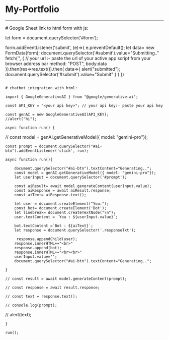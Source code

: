 ﻿# My-Portfolio
 <hr>
# Google Sheet link to html form with js:
 
 

let form = document.querySelector('#form');

form.addEventListener('submit', (e)=>{
    e.preventDefault();
    let data= new FormData(form);
    document.querySelector('#submit').value="Submitting.."
    fetch('<your url>', { // your url :- paste the url of your active app script from your browser address bar
        method: "POST", 
        body:data
    }).then(res=>res.text()).then(
        data=>{
            alert("submitted");
            document.querySelector('#submit').value="Submit"
        }
    )
})
```

# chatbot integration with html:
```

    
    import { GoogleGenerativeAI } from "@google/generative-ai";
    
    const API_KEY = "<your api key>"; // your api key:- paste your api key
    
    const genAI = new GoogleGenerativeAI(API_KEY);
    //alert("hi");
    
    async function run() {
    
  //  const model = genAI.getGenerativeModel({ model: "gemini-pro"});
    
    const prompt = document.querySelector("#ai-btn").addEventListener('click', run);

    async function run(){

        document.querySelector("#ai-btn").textContent="Generating..";
        const model = genAI.getGenerativeModel({ model: "gemini-pro"}); 
        let userInput = document.querySelector('#prompt');

        const aiResult= await model.generateContent(userInput.value);
        const aiResponse = await aiResult.response;
        const aiText= aiResponse.text();

        let user = document.createElement("You:");
        const bot= document.createElement('Bot');
        let linebreak= document.createTextNode("\n");
        user.textContent = `You : ${userInput.value}`;
     
        bot.textContent =`Bot : ${aiText}`;
        let response = document.querySelector('.responseTxt');

         response.appendChild(user);
        response.innerHTML+="<br>"
        response.append(bot);
        response.innerHTML+="<br><br>"
        userInput.value='';
        document.querySelector("#ai-btn").textContent="Generating..";

    }
    
    // const result = await model.generateContent(prompt);
    
    // const response = await result.response;
    
    // const text = response.text();
    
    // console.log(prompt);
    
   // alert(text);
    
    }
    
    run();
   
```
